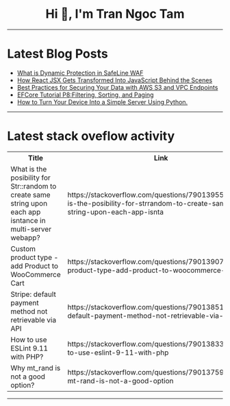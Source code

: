 <h1 align="center">Hi 👋, I'm Tran Ngoc Tam</h1>

---

# Latest Blog Posts 
<!-- BLOG-POST-LIST:START -->
- [What is Dynamic Protection in SafeLine WAF](https://dev.to/carrie_luo1/what-is-dynamic-protection-in-safeline-waf-55ep)
- [How React JSX Gets Transformed Into JavaScript Behind the Scenes](https://dev.to/kashif_ullah_dev/how-react-jsx-gets-transformed-into-javascript-behind-the-scenes-467f)
- [Best Practices for Securing Your Data with AWS S3 and VPC Endpoints](https://dev.to/emma_wags_8dd9b74533690da/best-practices-for-securing-your-data-with-aws-s3-and-vpc-endpoints-3908)
- [EFCore Tutorial P8:Filtering, Sorting, and Paging](https://dev.to/moh_moh701/efcore-tutorial-p8filtering-sorting-and-paging-3c3d)
- [How to Turn Your Device Into a Simple Server Using Python.](https://dev.to/trixsec/how-to-turn-your-device-into-a-simple-server-using-python-47be)
<!-- BLOG-POST-LIST:END -->

---

# Latest stack oveflow activity
<table>
  <tr><th>Title</th><th>Link</th></tr>
  <!-- STACKOVERFLOW:START --><tr><td>What is the posibility for Str::random to create same string upon each app isntance in multi-server webapp?</td><td>https://stackoverflow.com/questions/79013955/what-is-the-posibility-for-strrandom-to-create-same-string-upon-each-app-isnta</td></tr><tr><td>Custom product type - add Product to WooCommerce Cart</td><td>https://stackoverflow.com/questions/79013907/custom-product-type-add-product-to-woocommerce-cart</td></tr><tr><td>Stripe: default payment method not retrievable via API</td><td>https://stackoverflow.com/questions/79013851/stripe-default-payment-method-not-retrievable-via-api</td></tr><tr><td>How to use ESLint 9.11 with PHP?</td><td>https://stackoverflow.com/questions/79013833/how-to-use-eslint-9-11-with-php</td></tr><tr><td>Why mt_rand is not a good option?</td><td>https://stackoverflow.com/questions/79013759/why-mt-rand-is-not-a-good-option</td></tr><!-- STACKOVERFLOW:END -->
</table>

---


